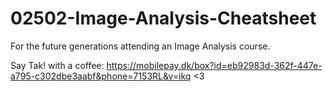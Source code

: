 # 02502-Image-Analysis-Cheatsheet

For the future generations attending an Image Analysis course.

Say Tak! with a coffee: https://mobilepay.dk/box?id=eb92983d-362f-447e-a795-c302dbe3aabf&phone=7153RL&v=ikq <3
